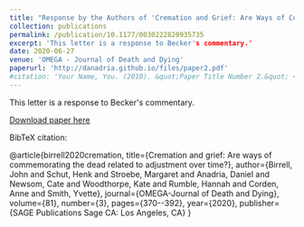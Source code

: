 ```yaml
---
title: "Response by the Authors of 'Cremation and Grief: Are Ways of Commemorating the Dead Related to Adjustment Over Time?'"
collection: publications
permalink: /publication/10.1177/0030222820935735
excerpt: 'This letter is a response to Becker's commentary.'
date: 2020-06-27
venue: 'OMEGA - Journal of Death and Dying'
paperurl: 'http://danadria.github.io/files/paper2.pdf'
#citation: 'Your Name, You. (2010). &quot;Paper Title Number 2.&quot; <i>Journal 1</i>. 1(2).'
---
```

This letter is a response to Becker's commentary.

[Download paper here](http://danadria.github.io/files/paper2.pdf)

BibTeX citation: 

@article{birrell2020cremation,
  title={Cremation and grief: Are ways of commemorating the dead related to adjustment over time?},
  author={Birrell, John and Schut, Henk and Stroebe, Margaret and Anadria, Daniel and Newsom, Cate and Woodthorpe, Kate and Rumble, Hannah and Corden, Anne and Smith, Yvette},
  journal={OMEGA-Journal of Death and Dying},
  volume={81},
  number={3},
  pages={370--392},
  year={2020},
  publisher={SAGE Publications Sage CA: Los Angeles, CA}
}
